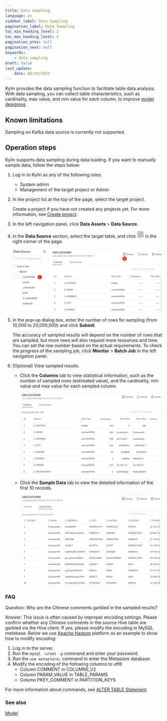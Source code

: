 ```yaml
---
title: Data Sampling
language: en
sidebar_label: Data Sampling
pagination_label: Data Sampling
toc_min_heading_level: 2
toc_max_heading_level: 6
pagination_prev: null
pagination_next: null
keywords:
    - data sampling
draft: false
last_update:
    date: 08/19/2022
---
```


Kylin provides the data sampling function to facilitate table data analysis. With data sampling, you can collect table characteristics, such as cardinality, max value, and min value for each column, to improve [model designing](../model/intro.md). 

## Known limitations

Sampling on Kafka data source is currently not supported. 

## Operation steps

Kylin supports data sampling during data loading. If you want to manually sample data, follow the steps below: 

1. Log in to Kylin as any of the following roles:
   - System admin
   - Management of the target project or Admin

2. In the project list at the top of the page, select the target project. 

   Create a project if you have not created any projects yet. For more information, see [Create project](../operations/project-managing/project_management.md).

3. In the left navigation panel, click **Data Assets** > **Data Source**.

4. In the **Data Source** section, select the target table, and click ![](images/sample.png) in the right corner of the page.

   ![](images/target_table.png)

5. In the pop-up dialog box, enter the number of rows for sampling (from 10,000 to 20,000,000) and click **Submit**. 

   The accuracy of sampled results will depend on the number of rows that are sampled, but more rows will also request more resources and time. You can set the row number based on the actual requirements. To check the progress of the sampling job, click **Monitor** > **Batch Job** in the left navigation panel. 

6. (Optional) View sampled results.

   - Click the **Columns** tab to view statistical information, such as the number of sampled rows (estimated value), and the cardinality, min value and max value for each sampled column. 

     ![](images/ssb_column.png)

   - Click the **Sample Data** tab to view the detailed information of the first 10 records. 

     ![](images/sample_data.png)

### FAQ

Question: Why are the Chinese comments garbled in the sampled results?

Answer: This issue is often caused by improper encoding settings. Please confirm whether any Chinese comments in the source Hive table are garbled via the Hive client. If yes, please modify the encoding in MySQL metabase. Below we use [Apache Hadoop](../deployment/on-premises/installation/platform/install_on_apache_hadoop.md) platform as an example to show how to modify encoding: 

1. Log in to the server. 
2. Run the `mysql -uroot -p` command and enter your password. 
3. Run the `use metastore;` command to enter the Metastore database. 
4. Modify the encoding of the following columns to utf8: 
   - Column COMMENT in COLUMNS_V2
   - Column PARAM_VALUE in TABLE_PARAMS
   - Column PKEY_COMMENT in PARTITION_KEYS

For more information about commands, see [ALTER TABLE Statement](https://dev.mysql.com/doc/refman/5.7/en/alter-table.html). 

### See also

[Model](../model/intro.md)

